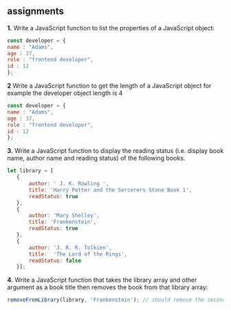 ## assignments

 **1.** Write a JavaScript function to list the properties of a JavaScript 
 object:  
```javascript 
const developer = {  
name : "Adams",  
age : 37,
role : "frontend developer",  
id : 12 
};  
```

**2** Write a JavaScript function to get the length of a JavaScript object
for example the developer object  length is 4 
```javascript 
const developer = {  
name : "Adams",  
age : 37,
role : "frontend developer",  
id : 12 
};  
```
**3.** Write a JavaScript function to display the reading status (i.e. display book name, author name and reading status) of the following books.
```javascript 
let library = [ 
   {
       author: ' J. K. Rowling ',
       title: 'Harry Potter and the Sorcerers Stone Book 1',
       readStatus: true
   },
   {
       author: 'Mary Shelley',
       title: 'Frankenstein',
       readStatus: true
   },
   {
       author: 'J. R. R. Tolkien',
       title:  'The Lord of the Rings', 
       readStatus: false
   }];

```
**4.** Write a JavaScript function that takes the library array and other argument as a book title then removes the book from that library array:

```javascript
removeFromLibrary(library, 'Frankenstein'); // should remove the second object from the library array
```
